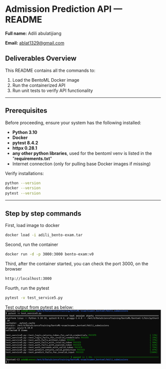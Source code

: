 # Admission Prediction API — README

**Full name:** Adili abulatijiang

**Email:** ablat1329@gmail.com

## Deliverables Overview

This README contains all the commands to:

1. Load the BentoML Docker image
2. Run the containerized API
3. Run unit tests to verify API functionality

---

## Prerequisites

Before proceeding, ensure your system has the following installed:

- **Python 3.10**
- **Docker**
- **pytest 8.4.2**
- **httpx 0.28.1**
- **any other python libraries**, used for the bentoml venv is listed in the "**requirements.txt**"
- Internet connection (only for pulling base Docker images if missing)

Verify installations:

```bash
python --version
docker --version
pytest --version
```
---

## Step by step commands

First, load image to docker

```bash
docker load -i adili_bento-exam.tar
```
Second, run the container

```bash
docker run -d -p 3000:3000 bento-exam:v0
```
Third, after the container started, you can check the port 3000, on the browser
```bash
http://localhost:3000
```

Fourth, run the pytest
```bash
pytest -v test_service5.py
```

Test output from pytest as below:
![pytest_output_screenshot](pytest_output.png)

